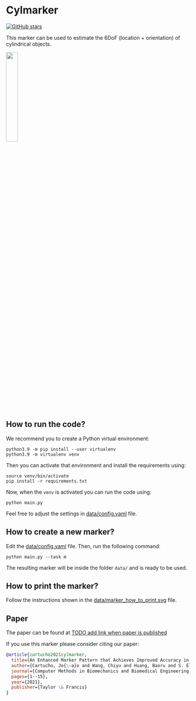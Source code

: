 # Cylmarker

[![GitHub stars](https://img.shields.io/github/stars/Cartucho/cylmarker.svg?style=social&label=Stars)](https://github.com/Cartucho/cylmarker)

This marker can be used to estimate the 6DoF (location + orientation) of cylindrical objects.


<img src="https://user-images.githubusercontent.com/15831541/134814396-bf02f8b6-a3f7-4c33-a19d-171880fcc3e6.png" width="25%">


## How to run the code?

We recommend you to create a Python virtual environment:

```
python3.9 -m pip install --user virtualenv
python3.9 -m virtualenv venv
```

Then you can activate that environment and install the requirements using:
```
source venv/bin/activate
pip install -r requirements.txt
```

Now, when the `venv` is activated you can run the code using:

```
python main.py
```

Feel free to adjust the settings in [data/config.yaml](https://github.com/Cartucho/cylmarker/blob/main/data/config.yaml) file.

## How to create a new marker?

Edit the [data/config.yaml](https://github.com/Cartucho/cylmarker/blob/main/data/config.yaml) file.
Then, run the following command:

```
python main.py --task m
```

The resulting marker will be inside the folder `data/` and is ready to be used.

## How to print the marker?

Follow the instructions shown in the [data/marker_how_to_print.svg](https://github.com/Cartucho/cylmarker/blob/main/data/marker_how_to_print.svg) file.

## Paper

The paper can be found at [TODO add link when paper is published]()

If you use this marker please consider citing our paper:

```bibtex
@article{cartucho2021cylmarker,
  title={An Enhanced Marker Pattern that Achieves Improved Accuracy in Surgical Tool Tracking},
  author={Cartucho, Jo{\~a}o and Wang, Chiyu and Huang, Baoru and S. Elson, Daniel and Dariz, Ara and Giannarou, Stamatia},
  journal={Computer Methods in Biomechanics and Biomedical Engineering: Imaging \& Visualization},
  pages={1--15},
  year={2021},
  publisher={Taylor \& Francis}
}
```
